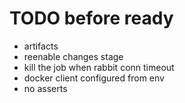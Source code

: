 # TODO before ready
- artifacts
- reenable changes stage
- kill the job when rabbit conn timeout
- docker client configured from env
- no asserts
